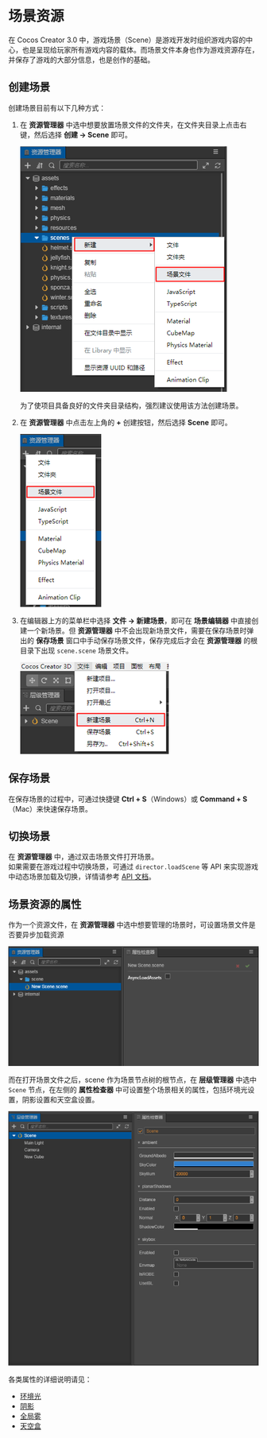 # 场景资源

在 Cocos Creator 3.0 中，游戏场景（Scene）是游戏开发时组织游戏内容的中心，也是呈现给玩家所有游戏内容的载体。而场景文件本身也作为游戏资源存在，并保存了游戏的大部分信息，也是创作的基础。

## 创建场景

创建场景目前有以下几种方式：

1. 在 **资源管理器** 中选中想要放置场景文件的文件夹，在文件夹目录上点击右键，然后选择 **创建 -> Scene** 即可。

    ![](scene/new_scene_1.png)

    为了使项目具备良好的文件夹目录结构，强烈建议使用该方法创建场景。

2. 在 **资源管理器** 中点击左上角的 **+** 创建按钮，然后选择 **Scene** 即可。

    ![](scene/new_scene_2.png)

3. 在编辑器上方的菜单栏中选择 **文件 -> 新建场景**，即可在 **场景编辑器** 中直接创建一个新场景。但 **资源管理器** 中不会出现新场景文件，需要在保存场景时弹出的 **保存场景** 窗口中手动保存场景文件，保存完成后才会在 **资源管理器** 的根目录下出现 `scene.scene` 场景文件。

    ![](scene/new_scene_3.png)

## 保存场景

在保存场景的过程中，可通过快捷键 **Ctrl + S**（Windows）或 **Command + S**（Mac）来快速保存场景。

## 切换场景

在 **资源管理器** 中，通过双击场景文件打开场景。<br>
如果需要在游戏过程中切换场景，可通过 `director.loadScene` 等 API 来实现游戏中动态场景加载及切换，详情请参考 [API 文档](https://docs.cocos.com/creator/api/zh/classes/core.director-2.html#loadscene)。

## 场景资源的属性

作为一个资源文件，在 **资源管理器** 中选中想要管理的场景时，可设置场景文件是否要异步加载资源

![](scene/scene_set.png)

而在打开场景文件之后，scene 作为场景节点树的根节点，在 **层级管理器** 中选中 `Scene` 节点，在左侧的 **属性检查器** 中可设置整个场景相关的属性，包括环境光设置，阴影设置和天空盒设置。

![](scene/scene_node_set.png)

各类属性的详细说明请见：
- [环境光](../concepts/scene/ambient.md)
- [阴影](../concepts/scene/shadow.md)
- [全局雾](../concepts/scene/fog.md)
- [天空盒](../concepts/scene/skybox.md)
